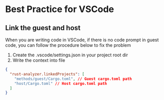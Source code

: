 # Best Practice for VSCode

## Link the guest and host

When you are writing code in VSCode, if there is no code prompt in guest code, you can follow the procedure below to fix the problem

1. Create the .vscode/settings.json in your project root dir
2. Write the context into file
```json
{
  "rust-analyzer.linkedProjects": [
    "methods/guest/Cargo.toml", // Guest cargo.toml path
    "host/Cargo.toml" // Host cargo.toml path
  ]
}
```